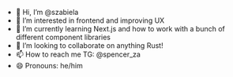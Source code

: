 - 👋 Hi, I’m @szabiela
- 👀 I’m interested in frontend and improving UX
- 🌱 I’m currently learning Next.js and how to work with a bunch of different component libraries 
- 💞️ I’m looking to collaborate on anything Rust! 
- 📫 How to reach me TG: @spencer_za
- 😄 Pronouns: he/him



